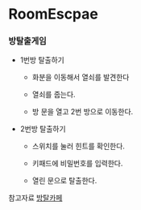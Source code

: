 # RoomEscpae
### 방탈출게임

* 1번방 탈출하기

  * 화분을 이동해서 열쇠를 발견한다
  
  * 열쇠를 줍는다.
  
  * 방 문을 열고 2번 방으로 이동한다.
  
  
* 2번방 탈출하기

  * 스위치를 눌러 힌트를 확인한다.
  
  * 키패드에 비밀번호를 입력한다.
  
  * 열린 문으로 탈출한다.
  
참고자료
[방탈카페](https://cafe.naver.com/bangtal?iframe_url=/MyCafeIntro.nhn%3Fclubid=29980462)
